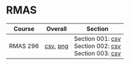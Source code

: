 # RMAS

| Course | Overall | Section |
| ------ | ------- | ------- |
| RMAS 296 | [csv](https://github.com/UCSD-Historical-Enrollment-Data/2025Spring/blob/main/overall/RMAS%20296.csv), [png](https://raw.githubusercontent.com/UCSD-Historical-Enrollment-Data/2025Spring/main/plot_overall/RMAS%20296.png) | Section 001: [csv](https://github.com/UCSD-Historical-Enrollment-Data/2025Spring/blob/main/section/RMAS%20296_001.csv)<br>Section 002: [csv](https://github.com/UCSD-Historical-Enrollment-Data/2025Spring/blob/main/section/RMAS%20296_002.csv)<br>Section 003: [csv](https://github.com/UCSD-Historical-Enrollment-Data/2025Spring/blob/main/section/RMAS%20296_003.csv) |
